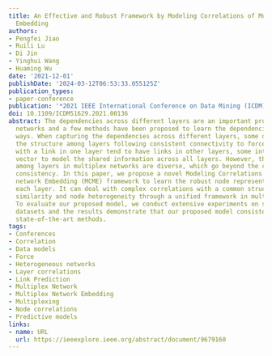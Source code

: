 ```yaml
---
title: An Effective and Robust Framework by Modeling Correlations of Multiplex Network
  Embedding
authors:
- Pengfei Jiao
- Ruili Lu
- Di Jin
- Yinghui Wang
- Huaming Wu
date: '2021-12-01'
publishDate: '2024-03-12T06:53:33.055125Z'
publication_types:
- paper-conference
publication: '*2021 IEEE International Conference on Data Mining (ICDM)*'
doi: 10.1109/ICDM51629.2021.00136
abstract: The dependencies across different layers are an important property in multiplex
  networks and a few methods have been proposed to learn the dependencies in various
  ways. When capturing the dependencies across different layers, some of them assumed
  the structure among layers following consistent connectivity to force two nodes
  with a link in one layer tend to have links in other layers, some introduced a common
  vector to model the shared information across all layers. However, the correlations
  among layers in multiplex networks are diverse, which go beyond the connectivity
  consistency. In this paper, we propose a novel Modeling Correlations for Multiplex
  network Embedding (MCME) framework to learn the robust node representations for
  each layer. It can deal with complex correlations with a common structure, layer
  similarity and node heterogeneity through a unified framework in multiplex networks.
  To evaluate our proposed model, we conduct extensive experiments on several real-world
  datasets and the results demonstrate that our proposed model consistently outperforms
  state-of-the-art methods.
tags:
- Conferences
- Correlation
- Data models
- Force
- Heterogeneous networks
- Layer correlations
- Link Prediction
- Multiplex Network
- Multiplex Network Embedding
- Multiplexing
- Node correlations
- Predictive models
links:
- name: URL
  url: https://ieeexplore.ieee.org/abstract/document/9679160
---
```


